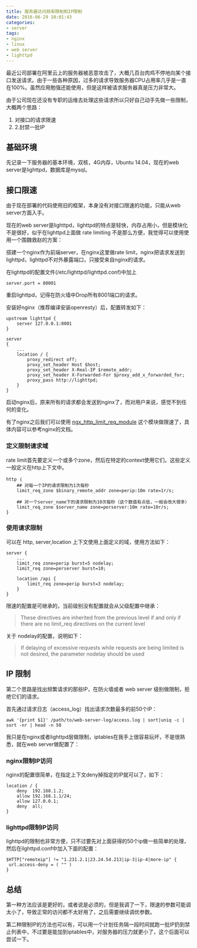 ```yaml
---
title: 服务器访问频率限制和IP限制
date: 2016-06-29 10:01:43
categories:
- server
tags:
- nginx
- linux
- web server
- lighttpd
---
```


最近公司部署在阿里云上的服务器被恶意攻击了，大概几百台肉鸡不停地向某个接口发送请求。由于一些各种原因，过多的请求导致服务器CPU占用率几乎是一直在100%。虽然应用勉强还能使用，但是这样被请求服务器真是压力非常大。

由于公司现在还没有专职的运维去处理这些请求所以只好自己动手先做一些限制，大概两个思路：

1. 对接口的请求限速
2. 2.封禁一批IP

## 基础环境
先记录一下服务器的基本环境，双核，4G内存，Ubuntu 14.04，现在的web server是lighttpd，数据库是mysql。

## 接口限速
由于现在部署的代码使用旧的框架，本身没有对接口限速的功能，只能从web server方面入手。

现在的web server是lighttpd，lighttpd的特点是轻快，内存占用小，但是模块化不是很好，似乎在lighttpd上面做 rate limiting 不是那么方便，我觉得可以使用使用一个围魏救赵的方案：

搭建一个nginx作为前端server，在nginx这里做rate limit，nginx把请求发送到lighttpd，lighttpd不对外暴露端口，只接受来自nginx的请求。

在lighttpd的配置文件(/etc/lighttpd/lighttpd.conf)中加上

```
server.port = 80001
```
重启lighttpd，记得在防火墙中Drop所有8001端口的请求。

安装好nginx（推荐编译安装openresty）后，配置转发如下：

```
upstream lighttpd {
	server 127.0.0.1:8001
}

server
{
	...
	location / {
		proxy_redirect off;
        proxy_set_header Host $host;
        proxy_set_header X-Real-IP $remote_addr;
        proxy_set_header X-Forwarded-For $proxy_add_x_forwarded_for; 
        proxy_pass http://lighttpd;
	}
}
```
启动nginx后，原来所有的请求都会发送到nginx了，而对用户来说，感觉不到任何的变化。

有了nginx之后我们可以使用 [ngx_http_limit_req_module](http://nginx.org/en/docs/http/ngx_http_limit_req_module.html) 这个模块做限速了，具体内容可以参考nginx的文档。


### 定义限制请求域
rate limit首先要定义一个或多个zone，然后在特定的context使用它们。这些定义一般定义在http上下文中。

```
http ｛
	## 对每一个IP的请求限制为1次每秒
	limit_req_zone $binary_remote_addr zone=perip:10m rate=1r/s;

	## 对一个server_name下的请求限制为10次每秒（这个数值有点低，一般会改大很多）
	limit_req_zone $server_name zone=perserver:10m rate=10r/s;
}
```

### 使用请求限制
可以在 http, server,location 上下文使用上面定义的域，使用方法如下：

```
server {
	...
	limit_req zone=perip burst=5 nodelay;
    limit_req zone=perserver burst=10;

	location /api {
		limit_req zone=perip burst=3 nodelay;
	}
}
```
限速的配置是可继承的，当前级别没有配置就会从父级配置中继承：

> These directives are inherited from the previous level if and only if there are no limit_req directives on the current level

关于 nodelay的配置，说明如下：

> If delaying of excessive requests while requests are being limited is not desired, the parameter nodelay should be used

## IP 限制
第二个思路是找出频繁请求的那些IP，在防火墙或者 web server 级别做限制，拒绝它们的请求。

首先通过请求日志（access_log）找出请求次数最多的前50个IP：

```
awk '{print $1}' /path/to/web-server-log/access.log | sort|uniq -c | sort -nr | head -n 50
```
我只是在nginx或者lighttpd层做限制，iptables在我手上很容易玩坏，不是很熟悉，就在web server做配置了：

### nginx限制IP访问
nginx的配置很简单，在指定上下文deny掉指定的IP就可以了，如下：

```
location / {
    deny  192.168.1.2;
    allow 192.168.1.1/24;
    allow 127.0.0.1;
    deny  all;
}
```

### lighttpd限制IP访问
lighttpd的限制也非常方便，只不过要先对上面获得的50个ip做一些简单的处理，然后在ilghttpd.conf中加入下面的配置：

```
$HTTP["remoteip"] != "1.231.2.1|23.24.54.213|ip-3|ip-4|more-ip" {
 url.access-deny = ( "" )
}
```

## 总结
第一种方法应该是更好的，或者说是必须的，但是我调了一下，限速的参数可能调太小了，导致正常的访问都不太好用了，之后需要继续调优参数。

第二种限制IP的方法也可以有，可以用一个计划任务隔一段时间就跑一批IP扔到禁止列表中，不过要是能加到iptables中，对服务器的压力就更小了，这个后面可以尝试一下。
